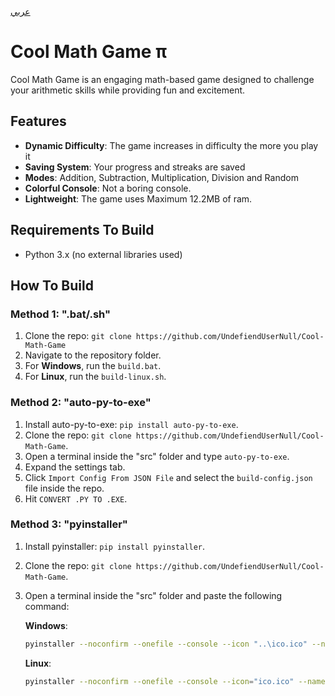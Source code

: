 <!-- Language: en -->

[عربي](https://github.com/UndefiendUserNull/Cool-Math-Game/tree/main/docs/en/ar)

# Cool Math Game π

Cool Math Game is an engaging math-based game designed to challenge your arithmetic skills while providing fun and excitement.

## Features

- **Dynamic Difficulty**: The game increases in difficulty the more you play it
- **Saving System**: Your progress and streaks are saved
- **Modes**: Addition, Subtraction, Multiplication, Division and Random
- **Colorful Console**: Not a boring console.
- **Lightweight**: The game uses Maximum 12.2MB of ram.

## Requirements To Build

- Python 3.x (no external libraries used)

## How To Build

### Method 1: ".bat/.sh"

1. Clone the repo: `git clone https://github.com/UndefiendUserNull/Cool-Math-Game`
2. Navigate to the repository folder.
3. For **Windows**, run the `build.bat`.
4. For **Linux**, run the `build-linux.sh`.

### Method 2: "auto-py-to-exe"

1. Install auto-py-to-exe: `pip install auto-py-to-exe`.
2. Clone the repo: `git clone https://github.com/UndefiendUserNull/Cool-Math-Game`.
3. Open a terminal inside the "src" folder and type `auto-py-to-exe`.
4. Expand the settings tab.
5. Click `Import Config From JSON File` and select the `build-config.json` file inside the repo.
6. Hit `CONVERT .PY TO .EXE`.

### Method 3: "pyinstaller"

1. Install pyinstaller: `pip install pyinstaller`.
2. Clone the repo: `git clone https://github.com/UndefiendUserNull/Cool-Math-Game`.
3. Open a terminal inside the "src" folder and paste the following command:

   **Windows**:

   ```bash
   pyinstaller --noconfirm --onefile --console --icon "..\ico.ico" --name "Cool Math Game" --clean --add-data "game.py;." --add-data "filesHandler.py;." --add-data "colors.py;." --add-data "globals.py;." --add-data "utils.py;." "main.py"
   ```

   **Linux**:

   ```bash
   pyinstaller --noconfirm --onefile --console --icon="ico.ico" --name="Cool Math Game" --clean --add-data="src/game.py:." --add-data="src/filesHandler.py:." --add-data="src/colors.py:." --add-data="src/globals.py:." --add-data="src/utils.py:." src/main.py
   ```

